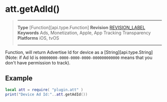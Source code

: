 # att.getAdId()

> --------------------- ------------------------------------------------------------------------------------------
> __Type__				[Function][api.type.Function]
> __Revision__			[REVISION_LABEL](REVISION_URL)
> __Keywords__			Ads, Monetization, Apple, App Tracking Transparency
> __Platforms__			iOS, tvOS
> --------------------- ------------------------------------------------------------------------------------------


Function, will return Advertise Id for device as a [String][api.type.String] (Note: if Ad Id is `00000000-0000-0000-0000-000000000000` means that you don't have permission to track).


## Example

``````lua
local att = require( "plugin.att" )
print("Device Ad Id:"..att.getAdId())
``````
